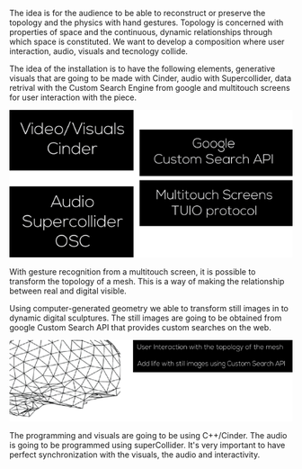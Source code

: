The idea is for the audience to be able to reconstruct or preserve the topology and the physics with hand gestures. Topology is concerned with properties of space and the continuous, dynamic relationships through which space is constituted. We want to develop a composition where user interaction, audio, visuals and tecnology collide. 

The idea of the installation is to have the following elements, generative visuals that are going to be made with Cinder, audio with Supercollider, data retrival with the Custom Search Engine from google and multitouch screens for user interaction with the piece.

![flow](../project_images/info.png "info")

With gesture recognition from a multitouch screen, it is possible to transform the topology of a mesh. This is a way of making the relationship between real and digital visible.

Using computer-generated geometry we able to transform still images in to dynamic digital sculptures. The still images are going to be obtained from google Custom Search API that provides custom searches on the web.

![flow](../project_images/topo.png "info")

The programming and visuals are going to be using C++/Cinder. The audio is going to be programmed using superCollider. It's very important to have perfect synchronization with the visuals, the audio and interactivity.

